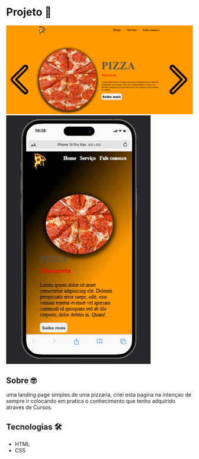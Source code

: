 # Projeto 🚀
<img src="imagem/projeto.png">
<img src="imagem/responsiva.png">

## Sobre 🤓
uma landing page simples de uma pizzaria, criei esta pagina na intençao de sempre ir colocando em pratica o conhecimento que tenho adquirido atraves de Cursos.

## Tecnologias 🛠️

- HTML
- CSS